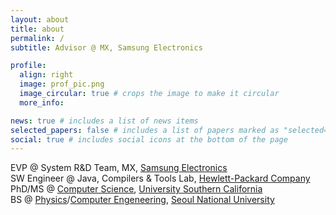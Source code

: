 ```yaml
---
layout: about
title: about
permalink: /
subtitle: Advisor @ MX, Samsung Electronics

profile:
  align: right
  image: prof_pic.png
  image_circular: true # crops the image to make it circular
  more_info:

news: true # includes a list of news items
selected_papers: false # includes a list of papers marked as "selected={true}"
social: true # includes social icons at the bottom of the page
---
```


EVP @ System R&D Team, MX, [Samsung Electronics](https://samsung.com/)<BR>
SW Engineer @ Java, Compilers & Tools Lab, [Hewlett-Packard Company](https://hpe.com/)<BR>
PhD/MS @ [Computer Science](https://cs.usc.edu/), [University Southern California](https://usc.edu/)<BR>
BS @ [Physics](https://physics.snu.ac.kr/)/[Computer Engeneering](https://cse.snu.ac.kr/), [Seoul National University](https://snu.ac.kr/)